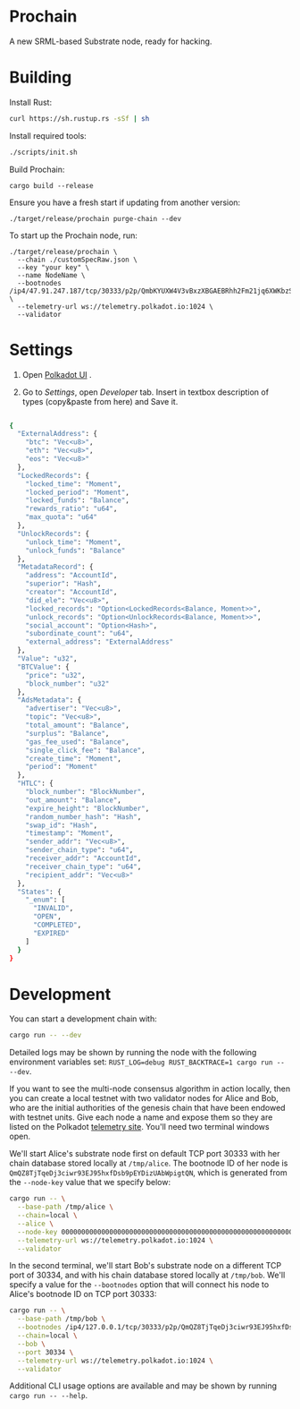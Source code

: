 # Prochain

A new SRML-based Substrate node, ready for hacking.

# Building

Install Rust:

```bash
curl https://sh.rustup.rs -sSf | sh
```

Install required tools:

```bash
./scripts/init.sh
```

Build Prochain:

```
cargo build --release
```

Ensure you have a fresh start if updating from another version:
```
./target/release/prochain purge-chain --dev
```

To start up the Prochain node, run:
```
./target/release/prochain \
  --chain ./customSpecRaw.json \
  --key "your key" \
  --name NodeName \
  --bootnodes /ip4/47.91.247.187/tcp/30333/p2p/QmbKYUXW4V3vBxzXBGAEBRhh2Fm21jq6XWKbzS4i43yGn6 \
  --telemetry-url ws://telemetry.polkadot.io:1024 \
  --validator
```

# Settings

1) Open [Polkadot UI](https://polkadot.js.org/apps/#/explorer) . 

2) Go to *Settings*, open *Developer* tab. Insert in textbox description of types (copy&paste from here) and Save it.


```bash

{
  "ExternalAddress": {
    "btc": "Vec<u8>",
    "eth": "Vec<u8>",
    "eos": "Vec<u8>"
  },
  "LockedRecords": {
    "locked_time": "Moment",
    "locked_period": "Moment",
    "locked_funds": "Balance",
    "rewards_ratio": "u64",
    "max_quota": "u64"
  },
  "UnlockRecords": {
    "unlock_time": "Moment",
    "unlock_funds": "Balance"
  },
  "MetadataRecord": {
    "address": "AccountId",
    "superior": "Hash",
    "creator": "AccountId",
    "did_ele": "Vec<u8>",
    "locked_records": "Option<LockedRecords<Balance, Moment>>",
    "unlock_records": "Option<UnlockRecords<Balance, Moment>>",
    "social_account": "Option<Hash>",
    "subordinate_count": "u64",
    "external_address": "ExternalAddress"
  },
  "Value": "u32",
  "BTCValue": {
    "price": "u32",
    "block_number": "u32"
  },
  "AdsMetadata": {
    "advertiser": "Vec<u8>",
    "topic": "Vec<u8>",
    "total_amount": "Balance",
    "surplus": "Balance",
    "gas_fee_used": "Balance",
    "single_click_fee": "Balance",
    "create_time": "Moment",
    "period": "Moment"
  },
  "HTLC": {
    "block_number": "BlockNumber",
    "out_amount": "Balance",
    "expire_height": "BlockNumber",
    "random_number_hash": "Hash",
    "swap_id": "Hash",
    "timestamp": "Moment",
    "sender_addr": "Vec<u8>",
    "sender_chain_type": "u64",
    "receiver_addr": "AccountId",
    "receiver_chain_type": "u64",
    "recipient_addr": "Vec<u8>"
  },
  "States": {
    "_enum": [
      "INVALID",
      "OPEN",
      "COMPLETED",
      "EXPIRED"
    ]
  }
}
```

# Development

You can start a development chain with:

```bash
cargo run -- --dev
```

Detailed logs may be shown by running the node with the following environment variables set: `RUST_LOG=debug RUST_BACKTRACE=1 cargo run -- --dev`.

If you want to see the multi-node consensus algorithm in action locally, then you can create a local testnet with two validator nodes for Alice and Bob, who are the initial authorities of the genesis chain that have been endowed with testnet units. Give each node a name and expose them so they are listed on the Polkadot [telemetry site](https://telemetry.polkadot.io/#/Local%20Testnet). You'll need two terminal windows open.

We'll start Alice's substrate node first on default TCP port 30333 with her chain database stored locally at `/tmp/alice`. The bootnode ID of her node is `QmQZ8TjTqeDj3ciwr93EJ95hxfDsb9pEYDizUAbWpigtQN`, which is generated from the `--node-key` value that we specify below:

```bash
cargo run -- \
  --base-path /tmp/alice \
  --chain=local \
  --alice \
  --node-key 0000000000000000000000000000000000000000000000000000000000000001 \
  --telemetry-url ws://telemetry.polkadot.io:1024 \
  --validator
```

In the second terminal, we'll start Bob's substrate node on a different TCP port of 30334, and with his chain database stored locally at `/tmp/bob`. We'll specify a value for the `--bootnodes` option that will connect his node to Alice's bootnode ID on TCP port 30333:

```bash
cargo run -- \
  --base-path /tmp/bob \
  --bootnodes /ip4/127.0.0.1/tcp/30333/p2p/QmQZ8TjTqeDj3ciwr93EJ95hxfDsb9pEYDizUAbWpigtQN \
  --chain=local \
  --bob \
  --port 30334 \
  --telemetry-url ws://telemetry.polkadot.io:1024 \
  --validator
```

Additional CLI usage options are available and may be shown by running `cargo run -- --help`.

